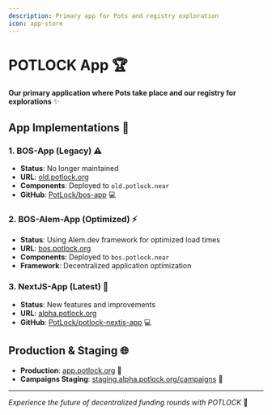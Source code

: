 ```yaml
---
description: Primary app for Pots and registry exploration
icon: app-store
---
```


# POTLOCK App 🏆

**Our primary application where Pots take place and our registry for explorations** ✨

## App Implementations 🔧

### 1. BOS-App (Legacy) ⚠️
- **Status**: No longer maintained
- **URL**: [old.potlock.org](https://old.potlock.org)
- **Components**: Deployed to `old.potlock.near`
- **GitHub**: [PotLock/bos-app](https://github.com/PotLock/bos-app) 💻

### 2. BOS-Alem-App (Optimized) ⚡
- **Status**: Using Alem.dev framework for optimized load times
- **URL**: [bos.potlock.org](https://bos.potlock.org)
- **Components**: Deployed to `bos.potlock.near`
- **Framework**: Decentralized application optimization

### 3. NextJS-App (Latest) 🚀
- **Status**: New features and improvements
- **URL**: [alpha.potlock.org](https://alpha.potlock.org)
- **GitHub**: [PotLock/potlock-nextjs-app](https://github.com/PotLock/potlock-nextjs-app) 💻

## Production & Staging 🌐

- **Production**: [app.potlock.org](https://app.potlock.org) 🎯
- **Campaigns Staging**: [staging.alpha.potlock.org/campaigns](https://staging.alpha.potlock.org/campaigns) 📢

---

*Experience the future of decentralized funding rounds with POTLOCK* 💫
